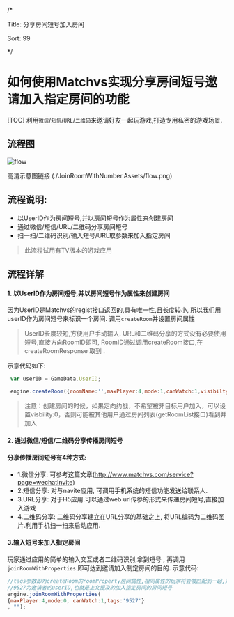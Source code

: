 /*

Title: 分享房间短号加入房间

Sort: 99

*/

# 如何使用Matchvs实现分享房间短号邀请加入指定房间的功能
[TOC]
利用`微信`/`短信`/`URL`/`二维码`来邀请好友一起玩游戏,打造专用私密的游戏场景.

## 流程图

 

![flow](https://raw.githubusercontent.com/matchvs/Doc/master/flow.png)

高清示意图链接 (./JoinRoomWithNumber.Assets/flow.png)

##  流程说明:

- 以UserID作为房间短号,并以房间短号作为属性来创建房间 
- 通过微信/短信/URL/二维码分享房间短号 
- 扫一扫/二维码识别/输入短号/URL取参数来加入指定房间 

> 此流程试用有TV版本的游戏应用

## 流程详解

#### 1. 以UserID作为房间短号,并以房间短号作为属性来创建房间

因为UserID是Matchvs的regist接口返回的,具有唯一性,且长度较小, 所以我们用userID作为房间短号来标识一个房间. 调用`createRoom`并设置房间属性

> UserID长度较短,方便用户手动输入. URL和二维码分享的方式没有必要使用短号,直接方向RoomID即可, RoomID通过调用createRoom接口,在 createRoomResponse 取到 .

示意代码如下:

```javascript
 var userID = GameData.UserID;

 engine.createRoom({roomName:'',maxPlayer:4,mode:1,canWatch:1,visibilty:1,roomProperty:userID}, '', {})

```
> 注意：创建房间的时候，如果定向约战，不希望被非目标用户加入，可以设置visbility:0，否则可能被其他用户通过房间列表(getRoomList接口)看到并加入

#### 2. 通过微信/短信/二维码分享传播房间短号

#### 分享传播房间短号有4种方式:

- 1.微信分享:  可参考这篇文章(http://www.matchvs.com/service?page=wechatInvite)
- 2.短信分享:  对与navite应用, 可调用手机系统的短信功能发送给联系人.
- 3.URL分享:  对于H5应用.可以通过web url传参的形式来传递房间短号,直接加入游戏
- 4.二维码分享: 二维码分享建立在URL分享的基础之上, 将URL编码为二维码图片.利用手机扫一扫来启动应用.

#### 3.输入短号来加入指定房间

玩家通过应用的简单的输入交互或者二维码识别,拿到短号 , 再调用`joinRoomWithProperties` 即可达到邀请加入制定房间的目的.
示意代码:

```javascript
//tags参数即为createRoom的roomProperty房间属性,相同属性的玩家将会被匹配到一起,达到加入指定房间的目地
//9527为邀请者的userID,也就是上文提及的加入指定房间的房间短号
engine.joinRoomWithProperties(
{maxPlayer:4,mode:0, canWatch:1,tags:'9527'}
, "");
```

